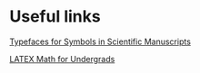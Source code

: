 # Useful links

[Typefaces for Symbols in Scientific Manuscripts](https://physics.nist.gov/cuu/pdf/typefaces.pdf)

[LATEX Math for Undergrads](https://pages.uoregon.edu/torrence/391/labs/LaTeX-cheat-sheet.pdf)
